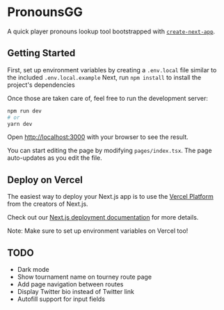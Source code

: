 # PronounsGG
A quick player pronouns lookup tool bootstrapped with [`create-next-app`](https://github.com/vercel/next.js/tree/canary/packages/create-next-app).

## Getting Started

First, set up environment variables by creating a `.env.local` file similar to the included `.env.local.example`
Next, run `npm install` to install the project's dependencies

Once those are taken care of, feel free to run the development server:

```bash
npm run dev
# or
yarn dev
```

Open [http://localhost:3000](http://localhost:3000) with your browser to see the result.

You can start editing the page by modifying `pages/index.tsx`. The page auto-updates as you edit the file.

## Deploy on Vercel

The easiest way to deploy your Next.js app is to use the [Vercel Platform](https://vercel.com/new?utm_medium=default-template&filter=next.js&utm_source=create-next-app&utm_campaign=create-next-app-readme) from the creators of Next.js.

Check out our [Next.js deployment documentation](https://nextjs.org/docs/deployment) for more details.

Note: Make sure to set up environment variables on Vercel too!

## TODO
- Dark mode
- Show tournament name on tourney route page
- Add page navigation between routes
- Display Twitter bio instead of Twitter link
- Autofill support for input fields

